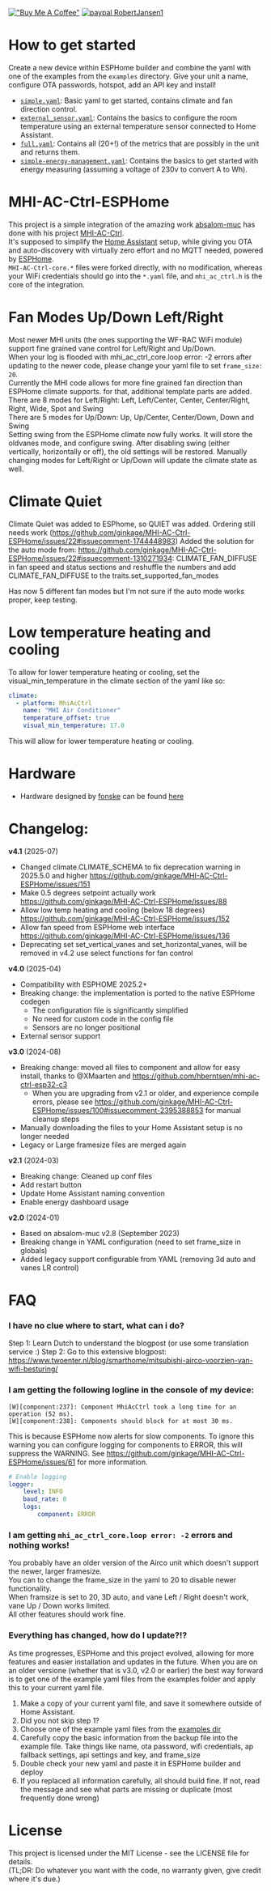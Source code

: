 [!["Buy Me A Coffee"](https://www.buymeacoffee.com/assets/img/custom_images/orange_img.png)](https://www.buymeacoffee.com/ginkage)
[![paypal RobertJansen1](https://www.paypalobjects.com/en_GB/i/btn/btn_donate_LG.gif)](https://www.paypal.com/donate/?hosted_button_id=TL3SFZ4P6ZDHN)

# How to get started

Create a new device within ESPHome builder and combine the yaml with one of the examples from the `examples` directory. Give your unit a name, configure OTA passwords, hotspot, add an API key and install!  

- [`simple.yaml`](https://github.com/ginkage/MHI-AC-Ctrl-ESPHome/blob/master/examples/simple.yaml): Basic yaml to get started, contains climate and fan direction control.
- [`external_sensor.yaml`](https://github.com/ginkage/MHI-AC-Ctrl-ESPHome/blob/master/examples/external_sensor.yaml): Contains the basics to configure the room temperature using an external temperature sensor connected to Home Assistant.  
- [`full.yaml`](https://github.com/ginkage/MHI-AC-Ctrl-ESPHome/blob/master/examples/full.yaml): Contains all (20+!) of the metrics that are possibly in the unit and returns them.  
- [`simple-energy-management.yaml`](https://github.com/ginkage/MHI-AC-Ctrl-ESPHome/blob/master/examples/simple-energy-measurement.yaml): Contains the basics to get started with energy measuring (assuming a voltage of 230v to convert A to Wh).

# MHI-AC-Ctrl-ESPHome
This project is a simple integration of the amazing work [absalom-muc](https://github.com/absalom-muc) has done with his project [MHI-AC-Ctrl](https://github.com/absalom-muc/MHI-AC-Ctrl).\
It's supposed to simplify the [Home Assistant](https://www.home-assistant.io/) setup, while giving you OTA and auto-discovery with virtually zero effort and no MQTT needed, powered by [ESPHome](https://ESPHome.io/).\
`MHI-AC-Ctrl-core.*` files were forked directly, with no modification, whereas your WiFi credentials should go into the `*.yaml` file, and `mhi_ac_ctrl.h` is the core of the integration.

# Fan Modes Up/Down Left/Right
Most newer MHI units (the ones supporting the WF-RAC WiFi module) support fine grained vane control for Left/Right and Up/Down.  
When your log is flooded with mhi_ac_ctrl_core.loop error: -2 errors after updating to the newer code, please change your yaml file to set `frame_size: 20`.  
Currently the MHI code allows for more fine grained fan direction than ESPHome climate supports. for that, additional template parts are added.  
There are 8 modes for Left/Right: Left, Left/Center, Center, Center/Right, Right, Wide, Spot and Swing  
There are 5 modes for Up/Down: Up, Up/Center, Center/Down, Down and Swing  
Setting swing from the ESPHome climate now fully works. It will store the oldvanes mode, and configure swing. After disabling swing (either vertically, horizontally or off), the old settings will be restored. Manually changing modes for Left/Right or Up/Down will update the climate state as well.

# Climate Quiet

Climate Quiet was added to ESPhome, so QUIET was added. Ordering still needs work (https://github.com/ginkage/MHI-AC-Ctrl-ESPHome/issues/22#issuecomment-1744448983)
Added the solution for the auto mode from: https://github.com/ginkage/MHI-AC-Ctrl-ESPHome/issues/22#issuecomment-1310271934:
CLIMATE_FAN_DIFFUSE in fan speed and status sections and reshuffle the numbers and add CLIMATE_FAN_DIFFUSE to the traits.set_supported_fan_modes

Has now 5 different fan modes but I'm not sure if the auto mode works proper, keep testing.

# Low temperature heating and cooling

To allow for lower temperature heating or cooling, set the visual_min_temperature in the climate section of the yaml like so:

```yaml
climate:  
  - platform: MhiAcCtrl  
    name: "MHI Air Conditioner"  
    temperature_offset: true  
    visual_min_temperature: 17.0  
```
This will allow for lower temperature heating or cooling.


# Hardware
 - Hardware designed by [fonske](https://github.com/fonske) can be found [here](JLCPCB/Hardware.md)


# Changelog:



**v4.1** (2025-07)
 - Changed climate.CLIMATE_SCHEMA to fix deprecation warning in 2025.5.0 and higher https://github.com/ginkage/MHI-AC-Ctrl-ESPHome/issues/151
 - Make 0.5 degrees setpoint actually work https://github.com/ginkage/MHI-AC-Ctrl-ESPHome/issues/88
 - Allow low temp heating and cooling (below 18 degrees) https://github.com/ginkage/MHI-AC-Ctrl-ESPHome/issues/152
 - Allow fan speed from ESPHome web interface https://github.com/ginkage/MHI-AC-Ctrl-ESPHome/issues/136
 - Deprecating set set_vertical_vanes and set_horizontal_vanes, will be removed in v4.2 use select functions for fan control

**v4.0** (2025-04)
 - Compatibility with ESPHOME 2025.2+
 - Breaking change: the implementation is ported to the native ESPHome codegen
   - The configuration file is significantly simplified
   - No need for custom code in the config file
   - Sensors are no longer positional
 - External sensor support

**v3.0** (2024-08)
 - Breaking change: moved all files to component and allow for easy install, thanks to @XMaarten and https://github.com/hberntsen/mhi-ac-ctrl-esp32-c3
   - When you are upgrading from v2.1 or older, and experience compile errors, please see https://github.com/ginkage/MHI-AC-Ctrl-ESPHome/issues/100#issuecomment-2395388853 for manual cleanup steps
 - Manually downloading the files to your Home Assistant setup is no longer needed
 - Legacy or Large framesize files are merged again

**v2.1** (2024-03)
 - Breaking change: Cleaned up conf files
 - Add restart button
 - Update Home Assistant naming convention
 - Enable energy dashboard usage 

**v2.0** (2024-01)
 - Based on absalom-muc v2.8 (September 2023)
 - Breaking change in YAML configuration (need to set frame_size in globals)
 - Added legacy support configurable from YAML (removing 3d auto and vanes LR control)

# FAQ

### I have no clue where to start, what can i do?
Step 1: Learn Dutch to understand the blogpost (or use some translation service :) 
Step 2: Go to this extensive blogpost: https://www.twoenter.nl/blog/smarthome/mitsubishi-airco-voorzien-van-wifi-besturing/ 
  
### I am getting the following logline in the console of my device:
```
[W][component:237]: Component MhiAcCtrl took a long time for an operation (52 ms).
[W][component:238]: Components should block for at most 30 ms.
```

This is because ESPHome now alerts for slow components. To ignore this warning you can configure logging for components to ERROR, this will suppress the WARNING. See https://github.com/ginkage/MHI-AC-Ctrl-ESPHome/issues/61 for more information.
```yaml
# Enable logging
logger:
    level: INFO
    baud_rate: 0
    logs:
        component: ERROR
```

### I am getting `mhi_ac_ctrl_core.loop error: -2` errors and nothing works!  
You probably have an older version of the Airco unit which doesn't support the newer, larger framesize.   
You can to change the frame_size in the yaml to 20 to disable newer functionality.  
When framsize is set to 20, 3D auto, and vane Left / Right doesn't work, vane Up / Down works limited.  
All other features should work fine.  

### Everything has changed, how do I update?!?  
As time progresses, ESPHome and this project evolved, allowing for more features and easier installation and updates in the future. When you are on an older versione (whether that is v3.0, v2.0 or earlier) the best way forward is to get one of the example yaml files from the examples folder and apply this to your current yaml file. 
 1. Make a copy of your current yaml file, and save it somewhere outside of Home Assistant.
 2. Did you not skip step 1?
 3. Choose one of the example yaml files from the [examples dir](https://github.com/ginkage/MHI-AC-Ctrl-ESPHome/tree/master/examples)
 4. Carefully copy the basic information from the backup file into the example file. Take things like name, ota password, wifi credentials, ap fallback settings, api settings and key, and frame_size
 5. Double check your new yaml and paste it in ESPHome builder and deploy
 6. If you replaced all information carefully, all should build fine. If not, read the message and see what parts are missing or duplicate (most frequently done wrong)


# License
This project is licensed under the MIT License - see the LICENSE file for details.\
(TL;DR: Do whatever you want with the code, no warranty given, give credit where it's due.)
